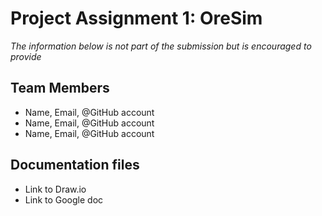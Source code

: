 # Project Assignment 1: OreSim
*The information below is not part of the submission but is encouraged to provide*

 ## Team Members
- Name, Email, @GitHub account
- Name, Email, @GitHub account
- Name, Email, @GitHub account

 ## Documentation files
- Link to Draw.io 
- Link to Google doc
